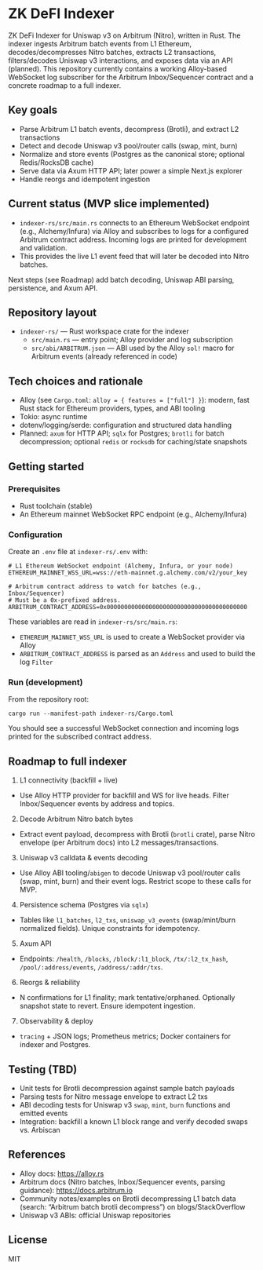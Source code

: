 # ZK DeFI Indexer

ZK DeFi Indexer for Uniswap v3 on Arbitrum (Nitro), written in Rust. The indexer ingests Arbitrum batch events from L1 Ethereum, decodes/decompresses Nitro batches, extracts L2 transactions, filters/decodes Uniswap v3 interactions, and exposes data via an API (planned). This repository currently contains a working Alloy-based WebSocket log subscriber for the Arbitrum Inbox/Sequencer contract and a concrete roadmap to a full indexer.

## Key goals

- Parse Arbitrum L1 batch events, decompress (Brotli), and extract L2 transactions
- Detect and decode Uniswap v3 pool/router calls (swap, mint, burn)
- Normalize and store events (Postgres as the canonical store; optional Redis/RocksDB cache)
- Serve data via Axum HTTP API; later power a simple Next.js explorer
- Handle reorgs and idempotent ingestion

## Current status (MVP slice implemented)

- `indexer-rs/src/main.rs` connects to an Ethereum WebSocket endpoint (e.g., Alchemy/Infura) via Alloy and subscribes to logs for a configured Arbitrum contract address. Incoming logs are printed for development and validation.
- This provides the live L1 event feed that will later be decoded into Nitro batches.

Next steps (see Roadmap) add batch decoding, Uniswap ABI parsing, persistence, and Axum API.

## Repository layout

- `indexer-rs/` — Rust workspace crate for the indexer
  - `src/main.rs` — entry point; Alloy provider and log subscription
  - `src/abi/ARBITRUM.json` — ABI used by the Alloy `sol!` macro for Arbitrum events (already referenced in code)

## Tech choices and rationale

- Alloy (see `Cargo.toml`: `alloy = { features = ["full"] }`): modern, fast Rust stack for Ethereum providers, types, and ABI tooling
- Tokio: async runtime
- dotenv/logging/serde: configuration and structured data handling
- Planned: `axum` for HTTP API; `sqlx` for Postgres; `brotli` for batch decompression; optional `redis` or `rocksdb` for caching/state snapshots

## Getting started

### Prerequisites

- Rust toolchain (stable)
- An Ethereum mainnet WebSocket RPC endpoint (e.g., Alchemy/Infura)

### Configuration

Create an `.env` file at `indexer-rs/.env` with:

```
# L1 Ethereum WebSocket endpoint (Alchemy, Infura, or your node)
ETHEREUM_MAINNET_WSS_URL=wss://eth-mainnet.g.alchemy.com/v2/your_key

# Arbitrum contract address to watch for batches (e.g., Inbox/Sequencer)
# Must be a 0x-prefixed address.
ARBITRUM_CONTRACT_ADDRESS=0x0000000000000000000000000000000000000000
```

These variables are read in `indexer-rs/src/main.rs`:

- `ETHEREUM_MAINNET_WSS_URL` is used to create a WebSocket provider via Alloy
- `ARBITRUM_CONTRACT_ADDRESS` is parsed as an `Address` and used to build the log `Filter`

### Run (development)

From the repository root:

```
cargo run --manifest-path indexer-rs/Cargo.toml
```

You should see a successful WebSocket connection and incoming logs printed for the subscribed contract address.

## Roadmap to full indexer

1) L1 connectivity (backfill + live)
- Use Alloy HTTP provider for backfill and WS for live heads. Filter Inbox/Sequencer events by address and topics.

2) Decode Arbitrum Nitro batch bytes
- Extract event payload, decompress with Brotli (`brotli` crate), parse Nitro envelope (per Arbitrum docs) into L2 messages/transactions.

3) Uniswap v3 calldata & events decoding
- Use Alloy ABI tooling/`abigen` to decode Uniswap v3 pool/router calls (swap, mint, burn) and their event logs. Restrict scope to these calls for MVP.

4) Persistence schema (Postgres via `sqlx`)
- Tables like `l1_batches`, `l2_txs`, `uniswap_v3_events` (swap/mint/burn normalized fields). Unique constraints for idempotency.

5) Axum API
- Endpoints: `/health`, `/blocks`, `/block/:l1_block`, `/tx/:l2_tx_hash`, `/pool/:address/events`, `/address/:addr/txs`.

6) Reorgs & reliability
- N confirmations for L1 finality; mark tentative/orphaned. Optionally snapshot state to revert. Ensure idempotent ingestion.

7) Observability & deploy
- `tracing` + JSON logs; Prometheus metrics; Docker containers for indexer and Postgres.


## Testing (TBD)

- Unit tests for Brotli decompression against sample batch payloads
- Parsing tests for Nitro message envelope to extract L2 txs
- ABI decoding tests for Uniswap v3 `swap`, `mint`, `burn` functions and emitted events
- Integration: backfill a known L1 block range and verify decoded swaps vs. Arbiscan

## References

- Alloy docs: https://alloy.rs
- Arbitrum docs (Nitro batches, Inbox/Sequencer events, parsing guidance): https://docs.arbitrum.io
- Community notes/examples on Brotli decompressing L1 batch data (search: “Arbitrum batch brotli decompress”) on blogs/StackOverflow
- Uniswap v3 ABIs: official Uniswap repositories

## License

MIT
